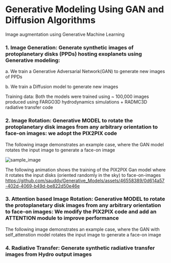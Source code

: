 # Generative Modeling Using GAN and Diffusion Algorithms 
Image augmentation using Generative Machine Learning



### 1. Image Generation: Generate synthetic images of protoplanetary disks (PPDs) hosting exoplanets using Generative modeling:
a. We train a Generative Adversarial Network(GAN) to generate new images of PPDs

b. We train a Diffusion model to generate new images 

Training data: Both the models were trained using ~ 100,000 images produced using FARGO3D hydrodynamics simulations + RADMC3D radiative transfer code 

### 2. Image Rotation: Generative MODEL to rotate the protoplanetary disk images from any arbitrary orientation to face-on images: we adopt the PIX2PIX code
 

The following image demonstrates an example case, where the GAN model rotates the input image to generate a face-on image

![sample_image](https://github.com/sauddy/Generative_Models/assets/46558389/06ec2fa4-8b82-4a23-8479-e335ce7140dc)

The following animation shows the training of the PIX2PIX Gan model where it rotates the input disks (oriented randomly in the sky)
to face-on-images
https://github.com/sauddy/Generative_Models/assets/46558389/0d614a57-402d-4069-b49d-be822d50e46e

### 3. Attention based Image Rotation: Generative MODEL to rotate the protoplanetary disk images from any arbitrary orientation to face-on images: We modify the PIX2PIX code and add an ATTENTION module to improve performance

The following image demonstrates an example case, where the GAN with self_attenstion model rotates the input image to generate a face-on image



### 4. Radiative Transfer:  Generate synthetic radiative transfer images from Hydro output images 





